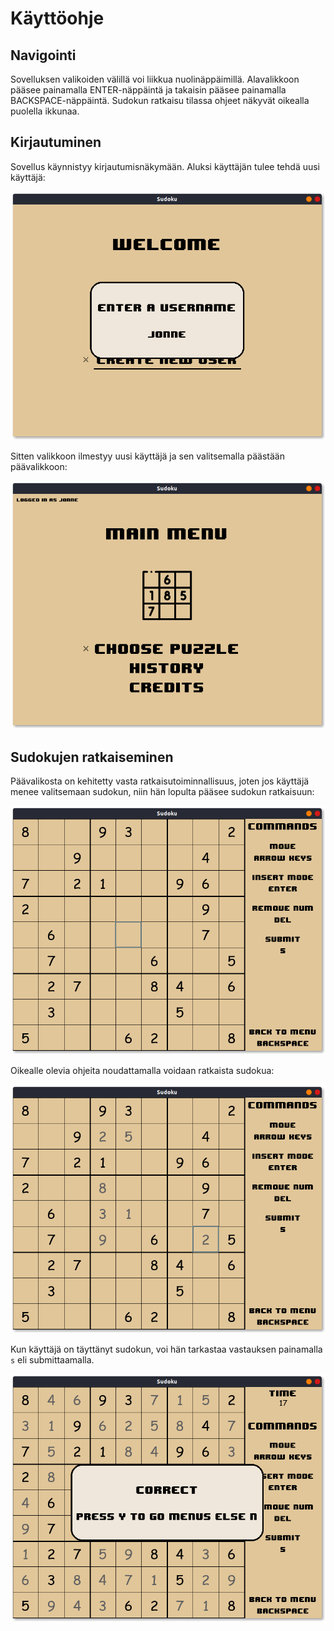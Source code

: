 # Käyttöohje

## Navigointi

Sovelluksen valikoiden välillä voi liikkua nuolinäppäimillä. Alavalikkoon pääsee painamalla ENTER-näppäintä ja takaisin pääsee painamalla BACKSPACE-näppäintä. Sudokun ratkaisu tilassa ohjeet näkyvät oikealla puolella ikkunaa. 

## Kirjautuminen

Sovellus käynnistyy kirjautumisnäkymään. Aluksi käyttäjän tulee tehdä uusi käyttäjä: 

![](./kuvat/kayttoohje-uusi-kayttaja.png)

Sitten valikkoon ilmestyy uusi käyttäjä ja sen valitsemalla päästään päävalikkoon:

![](./kuvat/kayttoohje-paavalikko.png)

## Sudokujen ratkaiseminen

Päävalikosta on kehitetty vasta ratkaisutoiminnallisuus, joten jos käyttäjä menee valitsemaan sudokun, niin hän lopulta pääsee sudokun ratkaisuun: 

![](./kuvat/kayttoohje-sudokun-ratkaisu.png)

Oikealle olevia ohjeita noudattamalla voidaan ratkaista sudokua: 

![](./kuvat/kayttoohje-sudokua-ratkaistaan.png)

Kun käyttäjä on täyttänyt sudokun, voi hän tarkastaa vastauksen painamalla `s` eli submittaamalla. 

![](./kuvat/kayttoohje-vastaus-oikein.png)